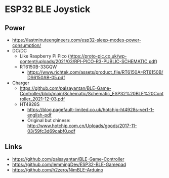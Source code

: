 # ESP32 BLE Joystick

## Power
- https://lastminuteengineers.com/esp32-sleep-modes-power-consumption/
- DC/DC
    - Like Raspberry Pi Pico (https://proto-pic.co.uk/wp-content/uploads/2021/03/RPI-PICO-R3-PUBLIC-SCHEMATIC.pdf)
    - RT6150B-33GQW
        - https://www.richtek.com/assets/product_file/RT6150A=RT6150B/DS6150AB-05.pdf
- Charger
    - https://github.com/palsayantan/BLE-Game-Controller/blob/main/Schematic/Schematic_ESP32%20BLE%20Controller_2021-12-03.pdf
    - HT4928S 
        - https://blog.pagefault-limited.co.uk/hotchip-ht4928s-ver1-1-english-pdf
        - Original but chinese: http://www.hotchip.com.cn/Uploads/goods/2017-11-03/59fc3d69cabf0.pdf

## Links
- https://github.com/palsayantan/BLE-Game-Controller
- https://github.com/lemmingDev/ESP32-BLE-Gamepad
- https://github.com/h2zero/NimBLE-Arduino